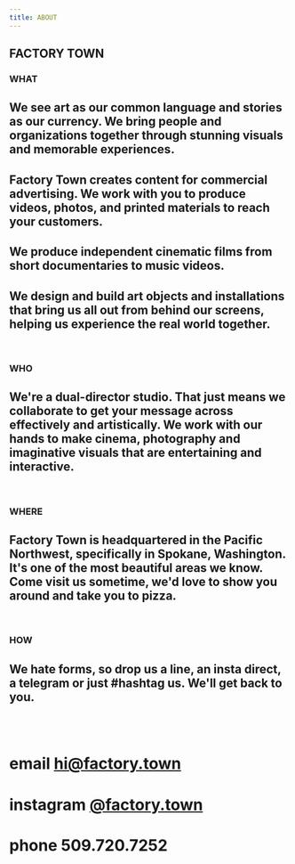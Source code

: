 ```yaml
---
title: ABOUT
---
```


## FACTORY TOWN


### WHAT

## We see art as our common language and stories as our currency. We bring people and organizations together through stunning visuals and memorable experiences. 

## Factory Town creates content for commercial advertising. We work with you to produce videos, photos, and printed materials to reach your customers.

## We produce independent cinematic films from short documentaries to music videos. 

## We design and build art objects and installations that bring us all out from behind our screens, helping us experience the real world together.

<BR>

### WHO

## We're a dual-director studio. That just means we collaborate to get your message across effectively and artistically. We work with our hands to make cinema, photography and imaginative visuals that are entertaining and interactive.

<BR>

### WHERE

## Factory Town is headquartered in the Pacific Northwest, specifically in Spokane, Washington. It's one of the most beautiful areas we know. Come visit us sometime, we'd love to show you around and take you to pizza.

<BR>

### HOW

## We hate forms, so drop us a line, an insta direct, a telegram or just #hashtag us. We'll get back to you.

<BR>
<BR>

# email <a href="mailto:hi@factory.town" class="js-no-ajax">hi@factory.town</a>

# instagram [@factory.town](http://instagram.com/factory.town)

# phone 509.720.7252